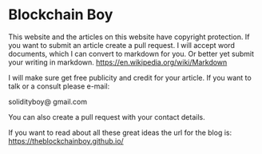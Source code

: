 # Blockchain Boy
This website and the articles on this website have copyright protection.
If you want to submit an article create a pull request.  I will accept
word documents, which I can convert to markdown for you.  Or better
yet submit your writing in markdown.  https://en.wikipedia.org/wiki/Markdown

I will make sure get free publicity and credit for your article.
If you want to talk or a consult please e-mail:

solidityboy@ gmail.com

You can also create a pull request with your contact details.

If you want to read about all these great ideas the url
for the blog is: https://theblockchainboy.github.io/
